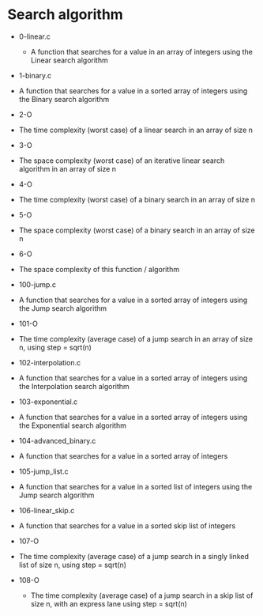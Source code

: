  # Search algorithm 
 - 0-linear.c
   - A function that searches for a value in an array of integers using the Linear search algorithm

 - 1-binary.c
  - A function that searches for a value in a sorted array of integers using the Binary search algorithm

 - 2-O
  - The time complexity (worst case) of a linear search in an array of size n

 - 3-O
  - The space complexity (worst case) of an iterative linear search algorithm in an array of size n

 - 4-O
  - The time complexity (worst case) of a binary search in an array of size n

 - 5-O
  - The space complexity (worst case) of a binary search in an array of size n

 - 6-O
  - The space complexity of this function / algorithm

 - 100-jump.c
  - A function that searches for a value in a sorted array of integers using the Jump search algorithm

 - 101-O
  - The time complexity (average case) of a jump search in an array of size n, using step = sqrt(n)

 - 102-interpolation.c
  - A function that searches for a value in a sorted array of integers using the Interpolation search algorithm

 - 103-exponential.c
  - A function that searches for a value in a sorted array of integers using the Exponential search algorithm

 - 104-advanced_binary.c
  - A function that searches for a value in a sorted array of integers

 - 105-jump_list.c
  - A function that searches for a value in a sorted list of integers using the Jump search algorithm

 - 106-linear_skip.c
  - A function that searches for a value in a sorted skip list of integers

 - 107-O
  - The time complexity (average case) of a jump search in a singly linked list of size n, using step = sqrt(n)

 - 108-O
      - The time complexity (average case) of a jump search in a skip list of size n, with an express lane using step = sqrt(n)

